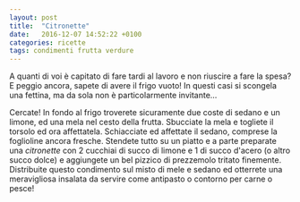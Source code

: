 ```yaml
---
layout: post
title:  "Citronette"
date:   2016-12-07 14:52:22 +0100
categories: ricette
tags: condimenti frutta verdure
---
```

A quanti di voi è capitato di fare tardi al lavoro e non riuscire a fare la spesa?    
E peggio ancora, sapete di avere il frigo vuoto! In questi casi si scongela una fettina, ma da sola non è particolarmente invitante…
<!--continua-->
Cercate! In fondo al frigo troverete sicuramente due coste di sedano e un limone, ed una mela nel cesto della frutta. Sbucciate la mela e togliete il torsolo ed ora affettatela. Schiacciate ed affettate il sedano, comprese la foglioline ancora fresche. Stendete tutto su un piatto e a parte preparate una *citronette* con 2 cucchiai di succo di limone e 1 di succo d'acero (o altro succo dolce) e aggiungete un bel pizzico di prezzemolo tritato finemente.   
Distribuite questo condimento sul misto di mele e sedano ed otterrete una meravigliosa insalata da servire come antipasto o contorno per carne o pesce!